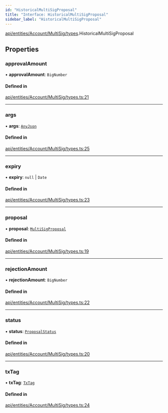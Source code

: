 ```yaml
---
id: "HistoricalMultiSigProposal"
title: "Interface: HistoricalMultiSigProposal"
sidebar_label: "HistoricalMultiSigProposal"
---
```


[api/entities/Account/MultiSig/types](../../../../../../../modules/API/Entities/Account/MultiSig/Types/Types.md).HistoricalMultiSigProposal

## Properties

### approvalAmount

• **approvalAmount**: `BigNumber`

#### Defined in

[api/entities/Account/MultiSig/types.ts:21](https://github.com/PolymeshAssociation/polymesh-sdk/blob/f8a937f04/src/api/entities/Account/MultiSig/types.ts#L21)

___

### args

• **args**: [`AnyJson`](../../../../../../../modules/API/Entities/MultiSigProposal/Types/Types.md#anyjson)

#### Defined in

[api/entities/Account/MultiSig/types.ts:25](https://github.com/PolymeshAssociation/polymesh-sdk/blob/f8a937f04/src/api/entities/Account/MultiSig/types.ts#L25)

___

### expiry

• **expiry**: ``null`` \| `Date`

#### Defined in

[api/entities/Account/MultiSig/types.ts:23](https://github.com/PolymeshAssociation/polymesh-sdk/blob/f8a937f04/src/api/entities/Account/MultiSig/types.ts#L23)

___

### proposal

• **proposal**: [`MultiSigProposal`](../../../../../../../classes/API/Entities/MultiSigProposal/MultiSigProposal.md)

#### Defined in

[api/entities/Account/MultiSig/types.ts:19](https://github.com/PolymeshAssociation/polymesh-sdk/blob/f8a937f04/src/api/entities/Account/MultiSig/types.ts#L19)

___

### rejectionAmount

• **rejectionAmount**: `BigNumber`

#### Defined in

[api/entities/Account/MultiSig/types.ts:22](https://github.com/PolymeshAssociation/polymesh-sdk/blob/f8a937f04/src/api/entities/Account/MultiSig/types.ts#L22)

___

### status

• **status**: [`ProposalStatus`](../../../../../../../enums/API/Entities/MultiSigProposal/Types/ProposalStatus/ProposalStatus.md)

#### Defined in

[api/entities/Account/MultiSig/types.ts:20](https://github.com/PolymeshAssociation/polymesh-sdk/blob/f8a937f04/src/api/entities/Account/MultiSig/types.ts#L20)

___

### txTag

• **txTag**: [`TxTag`](../../../../../../../modules/Generated/Types/Types.md#txtag)

#### Defined in

[api/entities/Account/MultiSig/types.ts:24](https://github.com/PolymeshAssociation/polymesh-sdk/blob/f8a937f04/src/api/entities/Account/MultiSig/types.ts#L24)
